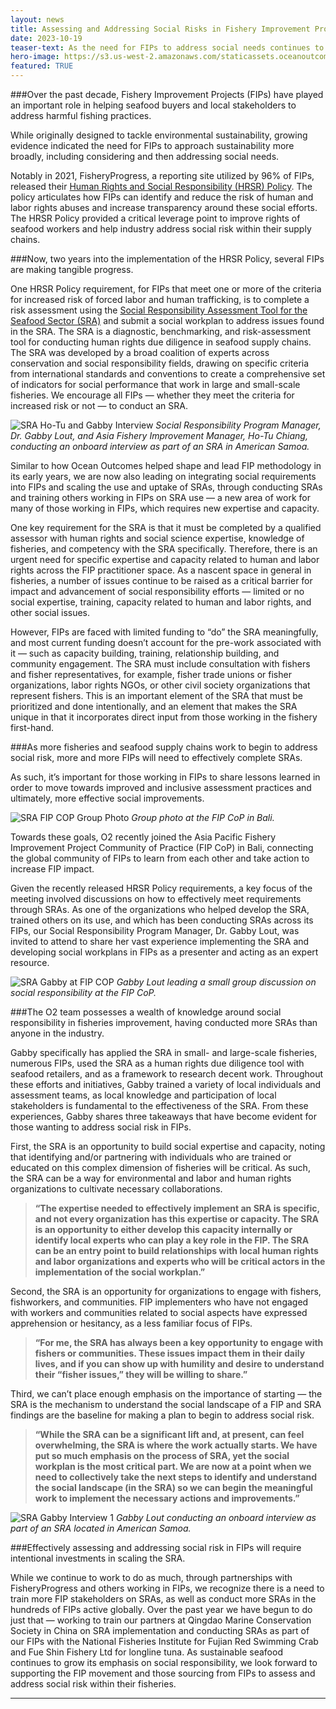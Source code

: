 ```yaml
---
layout: news
title: Assessing and Addressing Social Risks in Fishery Improvement Projects
date: 2023-10-19
teaser-text: As the need for FIPs to address social needs continues to grow, Ocean Outcomes is leading the way in integrating social requirements into FIPs and scaling the use and uptake of Social Responsibility Assessments.
hero-image: https://s3.us-west-2.amazonaws.com/staticassets.oceanoutcomes.org/news+and+analysis/SRA+Gabby+Exiting+Vessel+hero+image.png
featured: TRUE
---
```


###Over the past decade, Fishery Improvement Projects (FIPs) have played an important role in helping seafood buyers and local stakeholders to address harmful fishing practices. 

While originally designed to tackle environmental sustainability, growing evidence indicated the need for FIPs to approach sustainability more broadly, including considering and then addressing social needs.

Notably in 2021, FisheryProgress, a reporting site utilized by 96% of FIPs, released their [Human Rights and Social Responsibility (HRSR) Policy](https://fisheryprogress.org/social-responsibility/our-approach). The policy articulates how FIPs can identify and reduce the risk of human and labor rights abuses and increase transparency around these social efforts. The HRSR Policy provided a critical leverage point to improve rights of seafood workers and help industry address social risk within their supply chains.

###Now, two years into the implementation of the HRSR Policy, several FIPs are making tangible progress. 

One HRSR Policy requirement, for FIPs that meet one or more of the criteria for increased risk of forced labor and human trafficking, is to complete a risk assessment using the [Social Responsibility Assessment Tool for the Seafood Sector (SRA)](https://www.oceanoutcomes.org/what-we-do/services/social-rapid-assessment/) and submit a social workplan to address issues found in the SRA. The SRA is a diagnostic, benchmarking, and risk-assessment tool for conducting human rights due diligence in seafood supply chains. The SRA was developed by a broad coalition of experts across conservation and social responsibility fields, drawing on specific criteria from international standards and conventions to create a comprehensive set of indicators for social performance that work in large and small-scale fisheries. We encourage all FIPs — whether they meet the criteria for increased risk or not — to conduct an SRA.

![SRA Ho-Tu and Gabby Interview](https://s3.us-west-2.amazonaws.com/staticassets.oceanoutcomes.org/news+and+analysis/SRA+Ho-Tu+and+Gabby+Interview.png)
*Social Responsibility Program Manager, Dr. Gabby Lout, and Asia Fishery Improvement Manager, Ho-Tu Chiang, conducting an onboard interview as part of an SRA in American Samoa.*

Similar to how Ocean Outcomes helped shape and lead FIP methodology in its early years, we are now also leading on integrating social requirements into FIPs and scaling the use and uptake of SRAs, through conducting SRAs and training others working in FIPs on SRA use — a new area of work for many of those working in FIPs, which requires new expertise and capacity. 

One key requirement for the SRA is that it must be completed by a qualified assessor with human rights and social science expertise, knowledge of fisheries, and competency with the SRA specifically. Therefore, there is an urgent need for specific expertise and capacity related to human and labor rights across the FIP practitioner space. As a nascent space in general in fisheries, a number of issues continue to be raised as a critical barrier for impact and advancement of social responsibility efforts — limited or no social expertise, training, capacity related to human and labor rights, and other social issues.

However, FIPs are faced with limited funding to “do” the SRA meaningfully, and most current funding doesn’t account for the pre-work associated with it — such as capacity building, training, relationship building, and community engagement. The SRA must include consultation with fishers and fisher representatives, for example, fisher trade unions or fisher organizations, labor rights NGOs, or other civil society organizations that represent fishers. This is an important element of the SRA that must be prioritized and done intentionally, and an element that makes the SRA unique in that it incorporates direct input from those working in the fishery first-hand.

###As more fisheries and seafood supply chains work to begin to address social risk, more and more FIPs will need to effectively complete SRAs.

As such, it’s important for those working in FIPs to share lessons learned in order to move towards improved and inclusive assessment practices and ultimately, more effective social improvements. 

![SRA FIP COP Group Photo](https://s3.us-west-2.amazonaws.com/staticassets.oceanoutcomes.org/news+and+analysis/SRA+FIP+COP+Group+Photo.png)
*Group photo at the FIP CoP in Bali.* 

Towards these goals, O2 recently joined the Asia Pacific Fishery Improvement Project Community of Practice (FIP CoP) in Bali, connecting the global community of FIPs to learn from each other and take action to increase FIP impact. 

Given the recently released HRSR Policy requirements, a key focus of the meeting involved discussions on how to effectively meet requirements through SRAs. As one of the organizations who helped develop the SRA, trained others on its use, and which has been conducting SRAs across its FIPs, our Social Responsibility Program Manager, Dr. Gabby Lout, was invited to attend to share her vast experience implementing the SRA and developing social workplans in FIPs as a presenter and acting as an expert resource. 

![SRA Gabby at FIP COP](https://s3.us-west-2.amazonaws.com/staticassets.oceanoutcomes.org/news+and+analysis/SRA+Gabby+at+FIP+COP.png)
*Gabby Lout leading a small group discussion on social responsibility at the FIP CoP.* 

###The O2 team possesses a wealth of knowledge around social responsibility in fisheries improvement, having conducted more SRAs than anyone in the industry.

Gabby specifically has applied the SRA in small- and large-scale fisheries, numerous FIPs, used the SRA as a human rights due diligence tool with seafood retailers, and as a framework to research decent work. Throughout these efforts and initiatives, Gabby trained a variety of local individuals and assessment teams, as local knowledge and participation of local stakeholders is fundamental to the effectiveness of the SRA. From these experiences, Gabby shares three takeaways that have become evident for those wanting to address social risk in FIPs.

First, the SRA is an opportunity to build social expertise and capacity, noting that identifying and/or partnering with individuals who are trained or educated on this complex dimension of fisheries will be critical. As such, the SRA can be a way for environmental and labor and human rights organizations to cultivate necessary collaborations.

>**“The expertise needed to effectively implement an SRA is specific, and not every organization has this expertise or capacity. The SRA is an opportunity to either develop this capacity internally or identify local experts who can play a key role in the FIP. The SRA can be an entry point to build relationships with local human rights and labor organizations and experts who will be critical actors in the implementation of the social workplan.”**

Second, the SRA is an opportunity for organizations to engage with fishers, fishworkers, and communities. FIP implementers who have not engaged with workers and communities related to social aspects have expressed apprehension or hesitancy, as a less familiar focus of FIPs. 

>**“For me, the SRA has always been a key opportunity to engage with fishers or communities. These issues impact them in their daily lives, and if you can show up with humility and desire to understand their “fisher issues,” they will be willing to share.”**

Third, we can’t place enough emphasis on the importance of starting — the SRA is the mechanism to understand the social landscape of a FIP and SRA findings are the baseline for making a plan to begin to address social risk.

>**“While the SRA can be a significant lift and, at present, can feel overwhelming, the SRA is where the work actually starts. We have put so much emphasis on the process of SRA, yet the social workplan is the most critical part. We are now at a point when we need to collectively take the next steps to identify and understand the social landscape (in the SRA) so we can begin the meaningful work to implement the necessary actions and improvements.”**

![SRA Gabby Interview 1](https://s3.us-west-2.amazonaws.com/staticassets.oceanoutcomes.org/news+and+analysis/SRA+Gabby+Interview+1.png)
*Gabby Lout conducting an onboard interview as part of an SRA located in American Samoa.*

###Effectively assessing and addressing social risk in FIPs will require intentional investments in scaling the SRA. 

While we continue to work to do as much, through partnerships with FisheryProgress and others working in FIPs, we recognize there is a need to train more FIP stakeholders on SRAs, as well as conduct more SRAs in the hundreds of FIPs active globally. Over the past year we have begun to do just that — working to train our partners at Qingdao Marine Conservation Society in China on SRA implementation and conducting SRAs as part of our FIPs with the National Fisheries Institute for Fujian Red Swimming Crab and Fue Shin Fishery Ltd for longline tuna. As sustainable seafood continues to grow its emphasis on social responsibility, we look forward to supporting the FIP movement and those sourcing from FIPs to assess and address social risk within their fisheries.

----

